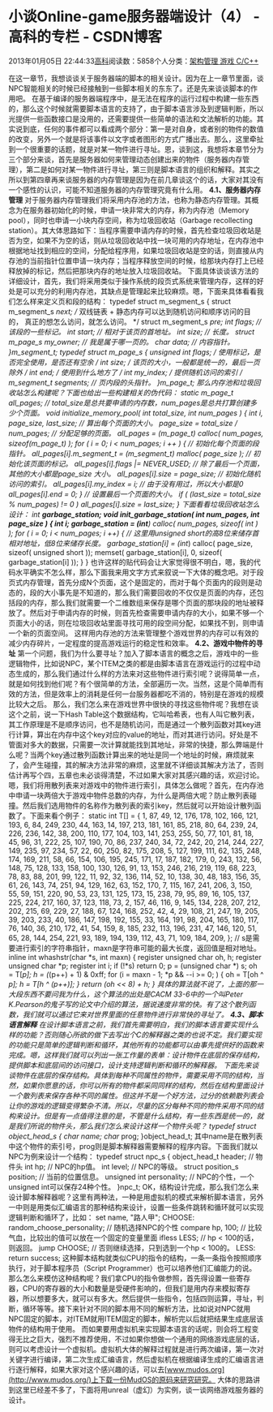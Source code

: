 
# 小谈Online-game服务器端设计（4） - 高科的专栏 - CSDN博客

2013年01月05日 22:44:33[高科](https://me.csdn.net/pbymw8iwm)阅读数：5858个人分类：[架构管理																](https://blog.csdn.net/pbymw8iwm/article/category/1219853)[游戏																](https://blog.csdn.net/pbymw8iwm/article/category/1252249)[C/C++																](https://blog.csdn.net/pbymw8iwm/article/category/910215)[
							](https://blog.csdn.net/pbymw8iwm/article/category/1252249)
[
																								](https://blog.csdn.net/pbymw8iwm/article/category/1219853)


在这一章节，我想谈谈关于服务器端的脚本的相关设计。因为在上一章节里面，谈NPC智能相关的时候已经接触到一些脚本相关的东东了。还是先来谈谈脚本的作用吧。
在基于编译的服务器端程序中，是无法在程序的运行过程中构建一些东西的，那么这个时候就需要脚本语言的支持了，由于脚本语言涉及到逻辑判断，所以光提供一些函数接口是没用的，还需要提供一些简单的语法和文法解析的功能。其实说到底，任何的事件都可以看成两个部分：第一是对自身，或者别的物件的数值的改变，另外一个就是将该事件以文字或者图形的方式广播出去。那么，这里牵扯到一个很重要的话题，就是对某一物件进行寻址。恩，谈到这，我想将本章节分为三个部分来谈，首先是服务器如何来管理动态创建出来的物件（服务器内存管理），第二是如何对某一物件进行寻址，第三则是脚本语言的组织和解释。其实之所以到第四章再来谈服务器的内存管理是因为在前几章谈这个的话，大家对其没有一个感性的认识，可能不知道服务器的内存管理究竟有什么用。
**4.1、服务器内存管理**
对于服务器内存管理我们将采用内存池的方法，也称为静态内存管理。其概念为在服务器初始化的时候，申请一块非常大的内存，称为内存池（Memory pool），同时也申请一小块内存空间，称为垃圾回收站（Garbage recollecting station）。其大体思路如下：当程序需要申请内存的时候，首先检查垃圾回收站是否为空，如果不为空的话，则从垃圾回收站中找一块可用的内存地址，在内存池中根据地址找到相应的空间，分配给程序用，如果垃圾回收站是空的话，则直接从内存池的当前指针位置申请一块内存；当程序释放空间的时候，给那块内存打上已经释放掉的标记，然后把那块内存的地址放入垃圾回收站。
下面具体谈谈该方法的详细设计，首先，我们将采用类似于操作系统的段页式系统来管理内存，这样的好处是可以充分的利用内存池，其缺点是管理起来比较麻烦。嗯，下面来具体看看我们怎么样来定义页和段的结构：
typedef struct m_segment_s
{
struct m_segment_s *next; /* 双线链表 + 静态内存可以达到随机访问和顺序访问的目的，
真正的想怎么访问，就怎么访问。 */
struct m_segment_s *pre; int flags; // 该段的一些标记。
int start; // 相对于该页的首地址。
int size; // 长度。
struct m_page_s *my_owner; // 我是属于哪一页的。
char *data; // 内容指针。
}m_segment_t;
typedef struct m_page_s
{
unsigned int flags; /* 使用标记，是否完全使用，是否还有空余 */
int size; /* 该页的大小，一般都是统一的，最后一页除外 */
int end; /* 使用到什么地方了 */
int my_index; /* 提供随机访问的索引 */
m_segment_t *segments; // 页内段的头指针。
}m_page_t;
那么内存池和垃圾回收站怎么构建呢？下面也给出一些构建相关的伪代码：
static m_page_t *all_pages;
// total_size是总共要申请的内存数，num_pages是总共打算创建多少个页面。
void initialize_memory_pool( int total_size, int num_pages )
{
int i, page_size, last_size; // 算出每个页面的大小。
page_size = total_size / num_pages; // 分配足够的页面。
all_pages = (m_page_t*) calloc( num_pages, sizeof(m_page_t*) );
for ( i = 0; i < num_pages; i ++ )
{
// 初始化每个页面的段指针。
all_pages[i].m_segment_t = (m_segment_t*) malloc( page_size );
// 初始化该页面的标记。
all_pages[i].flags |= NEVER_USED;
// 除了最后一个页面，其他的大小都是page_size 大小。
all_pages[i].size = page_size;
// 初始化随机访问的索引。
all_pages[i].my_index = i;
// 由于没有用过，所以大小都是0
all_pages[i].end = 0;
}
// 设置最后一个页面的大小。
if ( (last_size = total_size % num_pages) != 0 )
all_pages[i].size = last_size;
}
下面看看垃圾回收站怎么设计：
int **garbage_station;
void init_garbage_station( int num_pages, int page_size )
{
int i;
garbage_station = (int**) calloc( num_pages, sizeof( int* ) );
for ( i = 0; i < num_pages; i ++)
{
// 这里用unsigned short的高8位来储存首相对地址，低8位来储存长度。
garbage_station[i] = (int*) calloc( page_size, sizeof( unsigned short ));
memset( garbage_station[i], 0, sizeof( garbage_station[i] ));
}
}
也许这样的贴代码会让大家觉得很不明白，嗯，我的代码水平确实不怎么样，那么下面我来用文字方式来叙说一下大体的概念吧。对于段页式内存管理，首先分成N个页面，这个是固定的，而对于每个页面内的段则是动态的，段的大小事先是不知道的，那么我们需要回收的不仅仅是页面的内存，还包括段的内存，那么我们就需要一个二维数组来保存是哪个页面的那块段的地址被释放了。然后对于申请内存的时候，则首先检查需要申请内存的大小，如果不够一个页面大小的话，则在垃圾回收站里面寻找可用的段空间分配，如果找不到，则申请一个新的页面空间。
这样用内存池的方法来管理整个游戏世界的内存可以有效的减少内存碎片，一定程度的提高游戏运行的稳定性和效率。
**4.2、游戏中物件的寻址**
第一个问题，我们为什么要寻址？加入了脚本语言的概念之后，游戏中的一些逻辑物件，比如说NPC，某个ITEM之类的都是由脚本语言在游戏运行的过程中动态生成的，那么我们通过什么样的方法来对这些物件进行索引呢？说得简单一点，就是如何找到他们呢？有个很简单的方法，全部遍历一次。当然，这是个简单而有效的方法，但是效率上的消耗是任何一台服务器都吃不消的，特别是在游戏的规模比较大之后。
那么，我们怎么来在游戏世界中很快的寻找这些物件呢？我想在谈这个之前，说一下Hash Table这个数据结构，它叫哈希表，也有人叫它散列表，其工作原理是不是顺序访问，也不是随机访问，而是通过一个散列函数对其key进行计算，算出在内存中这个key对应的value的地址，而对其进行访问。好处是不管面对多大的数据，只需要一次计算就能找到其地址，非常的快捷，那么弊端是什么呢？当两个key通过散列函数计算出来的地址是同一个地址的时候，麻烦就来了，会产生碰撞，其的解决方法非常的麻烦，这里就不详细谈其解决方法了，否则估计再写个四，五章也未必谈得清楚，不过如果大家对其感兴趣的话，欢迎讨论。
嗯，我们将用散列表来对游戏中的物件进行索引，具体怎么做呢？首先，在内存池中申请一块两倍大于游戏中物件总数的内存，为什么是两倍大呢？防止散列表碰撞。然后我们选用物件的名称作为散列表的索引key，然后就可以开始设计散列函数了。下面来看个例子：
static int T[] =
{
1, 87, 49, 12, 176, 178, 102, 166, 121, 193, 6, 84, 249, 230, 44, 163,
14, 197, 213, 181, 161, 85, 218, 80, 64, 239, 24, 226, 236, 142, 38, 200,
110, 177, 104, 103, 141, 253, 255, 50, 77, 101, 81, 18, 45, 96, 31, 222,
25, 107, 190, 70, 86, 237, 240, 34, 72, 242, 20, 214, 244, 227, 149, 235,
97, 234, 57, 22, 60, 250, 82, 175, 208, 5, 127, 199, 111, 62, 135, 248,
174, 169, 211, 58, 66, 154, 106, 195, 245, 171, 17, 187, 182, 179, 0, 243,
132, 56, 148, 75, 128, 133, 158, 100, 130, 126, 91, 13, 153, 246, 216, 219,
119, 68, 223, 78, 83, 88, 201, 99, 122, 11, 92, 32, 136, 114, 52, 10,
138, 30, 48, 183, 156, 35, 61, 26, 143, 74, 251, 94, 129, 162, 63, 152,
170, 7, 115, 167, 241, 206, 3, 150, 55, 59, 151, 220, 90, 53, 23, 131,
125, 173, 15, 238, 79, 95, 89, 16, 105, 137, 225, 224, 217, 160, 37, 123,
118, 73, 2, 157, 46, 116, 9, 145, 134, 228, 207, 212, 202, 215, 69, 229,
27, 188, 67, 124, 168, 252, 42, 4, 29, 108, 21, 247, 19, 205, 39, 203,
233, 40, 186, 147, 198, 192, 155, 33, 164, 191, 98, 204, 165, 180, 117, 76,
140, 36, 210, 172, 41, 54, 159, 8, 185, 232, 113, 196, 231, 47, 146, 120,
51, 65, 28, 144, 254, 221, 93, 189, 194, 139, 112, 43, 71, 109, 184, 209,
};
// s是需要进行索引的字符串指针，maxn是字符串可能的最大长度，返回值是相对地址。
inline int whashstr(char *s, int maxn)
{
register unsigned char oh, h;
register unsigned char *p;
register int i;
if (!*s)
return 0;
p = (unsigned char *) s;
oh = T[*p]; h = (*(p++) + 1) & 0xff;
for (i = maxn - 1; *p && --i >= 0; )
{
oh = T[oh ^ *p]; h = T[h ^ *(p++)];
}
return (oh << 8) + h;
}
具体的算法就不说了，上面的那一大段东西不要问我为什么，这个算法的出处是CACM 33-6中的一个叫Peter K.Pearson的鬼子写的论文中介绍的算法，据说速度非常的快。有了这个散列函数，我们就可以通过它来对世界里面的任意物件进行非常快的寻址了。
**4.3、脚本语言解释**
在设计脚本语言之前，我们首先需要明白，我们的脚本语言要实现什么样的功能？否则随心所欲的做下去写出个C的解释器之类的也说不定。我们要实现的功能只是简单的逻辑判断和循环，其他所有的功能都可以由事先提供好的函数来完成。嗯，这样我们就可以列出一张工作量的表单：设计物件在底层的保存结构，提供脚本和底层间的访问接口，设计支持逻辑判断和循环的解释器。
下面先来谈谈物件在底层的保存结构。具体到每种不同属性的物件，需要采用不同的结构，当然，如果你愿意的话，你可以所有的物件都采同同样的结构，然后在结构里面设计一个散列表来保存各种不同的属性。但这并不是一个好方法，过分的依赖散列表会让你的游戏的逻辑变得繁杂不清。所以，尽量的区分每种不同的物件采用不同的结构来设计。但是有一点值得注意的是，不管是什么结构，有一些东西是统一的，就是我们所说的物件头，那么我们怎么来设计这样一个物件头呢？
typedef struct object_head_s
{
char* name;
char* prog;
}object_head_t;
其中name是在散列表中这个物件的索引号，prog则是脚本解释器需要解释的程序内容。下面我们就以NPC为例来设计一个结构：
typedef struct npc_s
{
object_head_t header; // 物件头
int hp; // NPC的hp值。
int level; // NPC的等级。
struct position_s position; // 当前的位置信息。
unsigned int personality; // NPC的个性，一个unsigned int可以保存24种个性。
}npc_t;
OK，结构设计完成，那么我们怎么来设计脚本解释器呢？这里有两种法，一种是用虚拟机的模式来解析脚本语言，另外一中则是用类似汇编语言的那种结构来设计，设置一些条件跳转和循环就可以实现逻辑判断和循环了，比如：
set name, "路人甲";
CHOOSE: random_choose_personality; // 随机选择NPC的个性
compare hp, 100; // 比较气血，比较出的值可以放在一个固定的变量里面
ifless LESS; // hp < 100的话，则返回。
jump CHOOSE; // 否则继续选择，只到选到一个hp < 100的。
LESS: return success;
这种脚本结构就类似CPU的指令的结构，一条一条指令按照顺序执行，对于脚本程序员（Script Programmer）也可以培养他们汇编能力的说。
那么怎么来模仿这种结构呢？我们拿CPU的指令做参照，首先得设置一些寄存器，CPU的寄存器的大小和数量是受硬件影响的，但我们是用内存来模拟寄存器，所以想要多大，就可以有多大。然后提供一些指令，包括四则运算，寻址，判断，循环等等。接下来针对不同的脚本用不同的解析方法，比如说对NPC就用NPC固定的脚本，对ITEM就用ITEM固定的脚本，解析完以后就把结果生成底层该物件的结构用于使用。
而如果要用虚拟机来实现脚本语言的话呢，则会将工程变得无比之巨大，强烈不推荐使用，不过如果你想做一个通用的网络游戏底层的话，则可以考虑设计一个虚拟机。虚拟机大体的解释过程就是进行两次编译，第一次对关键字进行编译，第二次生成汇编语言，然后虚拟机在根据编译生成的汇编语言进行逐行解释，如果大家对这个感兴趣的话，可以去[www.mudos.org](http://www.mudos.org/)上下载一份MudOS的原码来研究研究。 大体的思路讲到这里已经差不多了，下面将用unreal（虚幻）为实例，谈一谈网络游戏服务器的设计。

